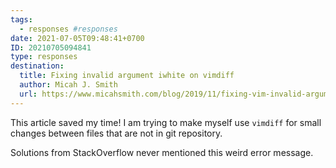 ```yaml
---
tags:
  - responses #responses
date: 2021-07-05T09:48:41+0700
ID: 20210705094841
type: responses
destination:
  title: Fixing invalid argument iwhite on vimdiff
  author: Micah J. Smith
  url: https://www.micahsmith.com/blog/2019/11/fixing-vim-invalid-argument-diffopt-iwhite/
---
```


This article saved my time! I am trying to make myself use `vimdiff` for small changes between files that are not in git repository.

Solutions from StackOverflow never mentioned this weird error message.
